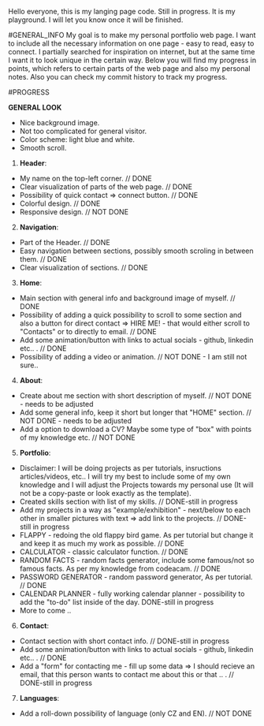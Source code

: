 Hello everyone, this is my langing page code.
Still in progress.
It is my playground.
I will let you know once it will be finished.

#GENERAL_INFO
My goal is to make my personal portfolio web page. 
I want to include all the necessary information on one page - easy to read, easy to connect.
I partially searched for inspiration on internet, but at the same time I want it to look unique in the certain way.
Below you will find my progress in points, which refers to certain parts of the web page and also my personal notes.
Also you can check my commit history to track my progress.

#PROGRESS

**GENERAL LOOK**
* Nice background image.
* Not too complicated for general visitor.
* Color scheme: light blue and white.
* Smooth scroll.

1. **Header**: 
* My name on the top-left corner. // DONE
* Clear visualization of parts of the web page. // DONE
* Possibility of quick contact => connect button. // DONE
* Colorful design. // DONE
* Responsive design. // NOT DONE

2. **Navigation**:
* Part of the Header. // DONE
* Easy navigation between sections, possibly smooth scroling in between them. // DONE
* Clear visualization of sections. // DONE

3. **Home**:
* Main section with general info and background image of myself. // DONE
* Possibility of adding a quick possibility to scroll to some section and also a button for direct contact => HIRE ME! - that would either scroll to "Contacts" or to directly to email. // DONE
* Add some animation/button with links to actual socials - github, linkedin etc.. . // DONE
* Possibility of adding a video or animation. // NOT DONE - I am still not sure..

4. **About**: 
* Create about me section with short description of myself. // NOT DONE - needs to be adjusted
* Add some general info, keep it short but longer that "HOME" section. // NOT DONE - needs to be adjusted
* Add a option to download a CV? Maybe some type of "box" with points of my knowledge etc. // NOT DONE

5. **Portfolio**:
* Disclaimer: I will be doing projects as per tutorials, insructions articles/videos, etc.. I will try my best to include some of my own knowledge and I will adjust the Projects towards my personal use (It will not be a copy-paste or look exactly as the template).
* Created skills section with list of my skills. // DONE-still in progress
* Add my projects in a way as "example/exhibition" - next/below to each other in smaller pictures with text => add link to the projects. // DONE-still in progress
* FLAPPY - redoing the old flappy bird game. As per tutorial but change it and keep it as much my work as possible. // DONE
* CALCULATOR - classic calculator function. // DONE
* RANDOM FACTS - random facts generator, include some famous/not so famous facts. As per my knowledge from codeacam. // DONE
* PASSWORD GENERATOR - random password generator, As per tutorial. // DONE
* CALENDAR PLANNER - fully working calendar planner - possibility to add the "to-do" list inside of the day. DONE-still in progress
* More to come .. 

6. **Contact**: 
* Contact section with short contact info. // DONE-still in progress
* Add some animation/button with links to actual socials - github, linkedin etc.. . // DONE
* Add a "form" for contacting me - fill up some data => I should recieve an email, that this person wants to contact me about this or that .. . // DONE-still in progress

7. **Languages**:
* Add a roll-down possibility of language (only CZ and EN). // NOT DONE